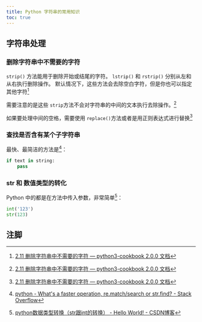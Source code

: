 ```yaml
---
title: Python 字符串的常用知识
toc: true
---
```


## 字符串处理

### 删除字符串中不需要的字符

`strip()` 方法能用于删除开始或结尾的字符。 `lstrip()` 和 `rstrip()` 分别从左和从右执行删除操作。 默认情况下，这些方法会去除空白字符，但是你也可以指定其他字符[^1]

需要注意的是这些 `strip`方法不会对字符串的中间的文本执行去除操作。[^1]

如果要处理中间的空格，需要使用 `replace()`方法或者是用正则表达式进行替换[^1]

### 查找是否含有某个子字符串

最快、最简洁的方法是[^5]：

```python
if text in string:  
	pass
```

### str 和 数值类型的转化

Python 中的都是在方法中传入参数，非常简单[^2]：

```python
int('123')
str(123)
```



## 注脚

[^1]: [2.11 删除字符串中不需要的字符 — python3-cookbook 2.0.0 文档](https://python3-cookbook.readthedocs.io/zh_CN/latest/c02/p11_strip_unwanted_characters.html)
[^2]: [python数据类型转换（str跟int的转换） - Hello World! - CSDN博客](http://blog.csdn.net/shanliangliuxing/article/details/7920400)
[^5]: [python - What's a faster operation, re.match/search or str.find? - Stack Overflow](https://stackoverflow.com/questions/4901523/whats-a-faster-operation-re-match-search-or-str-find)

